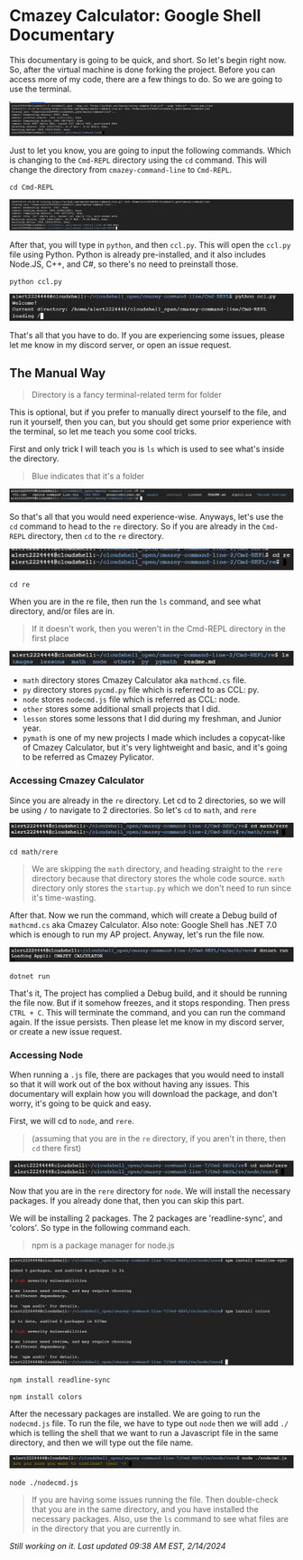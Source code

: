 # Cmazey Calculator: Google Shell Documentary

This documentary is going to be quick, and short. So let's begin right now. So, after the virtual machine is done forking the project. Before you can access more of my code, there are a few things to do. So we are going to use the terminal. 

<img title="a title" alt="Alt text" src="/images/image1.png">

Just to let you know, you are going to input the following commands. Which is changing to the `Cmd-REPL` directory using the `cd` command. This will change the directory from `cmazey-command-line` to `Cmd-REPL`.

```
cd Cmd-REPL
```
<img title="a title" alt="Alt text" src="/images/image2.png">

After that, you will type in `python`, and then `ccl.py`. This will open the `ccl.py` file using Python. Python is already pre-installed, and it also includes Node.JS, C++, and C#, so there's no need to preinstall those.

```
python ccl.py
```
<img title="a title" alt="Alt text" src="/images/image3.png">

That's all that you have to do. If you are experiencing some issues, please let me know in my discord server, or open an issue request.


## The Manual Way
> Directory is a fancy terminal-related term for folder

This is optional, but if you prefer to manually direct yourself to the file, and run it yourself, then you can, but you should get some prior experience with the terminal, so let me teach you some cool tricks.

First and only trick I will teach you is `ls` which is used to see what's inside the directory.
> Blue indicates that it's a folder
<img title="a title" alt="Alt text" src="/images/image4.png">

So that's all that you would need experience-wise. Anyways, let's use the `cd` command to head to the `re` directory. So if you are already in the `Cmd-REPL` directory, then `cd` to the `re` directory.

<img title="a title" alt="Alt text" src="/images/image5.png">

```
cd re
```

When you are in the re file, then run the `ls` command, and see what directory, and/or files are in.
> If it doesn't work, then you weren't in the Cmd-REPL directory in the first place

<img title="a title" alt="Alt text" src="/images/image6.png">

- `math` directory stores Cmazey Calculator aka `mathcmd.cs` file.
- `py` directory stores  `pycmd.py` file which is referred to as CCL: py.
- `node` stores  `nodecmd.js` file which is referred as CCL: node.
- `other` stores some additional small projects that I did.
- `lesson` stores some lessons that I did during my freshman, and Junior year.
- `pymath` is one of my new projects I made which includes a copycat-like of Cmazey Calculator, but it's very lightweight and basic, and it's going to be referred as Cmazey Pylicator.



### Accessing Cmazey Calculator

Since you are already in the `re` directory. Let cd to 2 directories, so we will be using `/` to navigate to 2 directories. So let's `cd` to  `math`, and `rere`

<img title="a title" alt="Alt text" src="/images/image7.png">

```
cd math/rere
```
> We are skipping the `math` directory, and heading straight to the `rere` directory because that directory stores the whole code source. `math` directory only stores the `startup.py` which we don't need to run since it's time-wasting.

After that. Now we run the command, which will create a Debug build of `mathcmd.cs` aka Cmazey Calculator. Also note: Google Shell has .NET 7.0 which is enough to run my AP project. Anyway, let's run the file now.

<img title="a title" alt="Alt text" src="/images/image8.png">

```
dotnet run
```

That's it, The project has complied a Debug build, and it should be running the file now. But if it somehow freezes, and it stops responding. Then press `CTRL + C`. This will terminate the command, and you can run the command again. If the issue persists. Then please let me know in my discord server, or create a new issue request.



### Accessing Node

When running a `.js` file, there are packages that you would need to install so that it will work out of the box without having any issues. This documentary will explain how you will download the package, and don't worry, it's going to be quick and easy.

First, we will cd to `node`, and `rere`. 
> (assuming that you are in the `re` directory, if you aren't in there, then `cd` there first)

<img title="a title" alt="Alt text" src="/images/image9.png">

Now that you are in the `rere` directory for `node`. We will install the necessary packages. If you already done that, then you can skip this part.

We will be installing 2 packages. The 2 packages are 'readline-sync', and 'colors'. So type in the following command each.
> npm is a package manager for node.js

<img title="a title" alt="Alt text" src="/images/image10.png">

```
npm install readline-sync
```
```
npm install colors
```

After the necessary packages are installed. We are going to run the `nodecmd.js` file. To run the file, we have to type out `node` then we will add `./` which is telling the shell that we want to run a Javascript file in the same directory, and then we will type out the file name.

<img title="a title" alt="Alt text" src="/images/image11.png">

```
node ./nodecmd.js
```

> If you are having some issues running the file. Then double-check that you are in the same directory, and you have installed the necessary packages. Also, use the `ls` command to see what files are in the directory that you are currently in.


*Still working on it. Last updated 09:38 AM EST, 2/14/2024*

